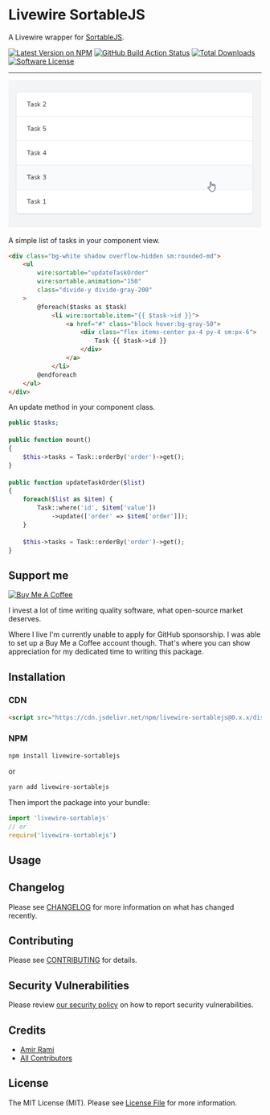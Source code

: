 # Livewire SortableJS

A Livewire wrapper for [SortableJS](https://github.com/SortableJS/Sortable).

[![Latest Version on NPM](https://img.shields.io/npm/v/livewire-sortablejs.svg?style=flat-square)](https://npmjs.com/package/livewire-sortablejs)
[![GitHub Build Action Status](https://img.shields.io/github/workflow/status/amiranagram/livewire-sortablejs/Build%20assets?label=build&style=flat-square)](https://github.com/amiranagram/livewire-sortablejs/actions/workflows/build.yml?query=workflow%3Abuild+branch%3A0.x.x)
[![Total Downloads](https://img.shields.io/npm/dt/livewire-sortablejs.svg?style=flat-square)](https://npmjs.com/package/livewire-sortablejs)
[![Software License](https://img.shields.io/badge/license-MIT-brightgreen.svg?style=flat-square)](LICENSE.md)

---

![](demo/assets/example-1.gif)

A simple list of tasks in your component view.

```html
<div class="bg-white shadow overflow-hidden sm:rounded-md">
    <ul 
        wire:sortable="updateTaskOrder"
        wire:sortable.animation="150"
        class="divide-y divide-gray-200"
    >
        @foreach($tasks as $task)
            <li wire:sortable.item="{{ $task->id }}">
                <a href="#" class="block hover:bg-gray-50">
                    <div class="flex items-center px-4 py-4 sm:px-6">
                        Task {{ $task->id }}
                    </div>
                </a>
            </li>
        @endforeach
    </ul>
</div>
```

An update method in your component class.

```php
public $tasks;

public function mount()
{
    $this->tasks = Task::orderBy('order')->get();
}
    
public function updateTaskOrder($list)
{
    foreach($list as $item) {
        Task::where('id', $item['value'])
            ->update(['order' => $item['order']]);
    }
    
    $this->tasks = Task::orderBy('order')->get();
}
```

## Support me

<a href="https://www.buymeacoffee.com/amirami" target="_blank"><img src="https://cdn.buymeacoffee.com/buttons/default-orange.png" alt="Buy Me A Coffee" height="41" width="174"></a>

I invest a lot of time writing quality software, what open-source market deserves.

Where I live I'm currently unable to apply for GitHub sponsorship. I was able to set up a Buy Me a Coffee account though. That's where you can show appreciation for my dedicated time to writing this package.

## Installation

### CDN

```html
<script src="https://cdn.jsdelivr.net/npm/livewire-sortablejs@0.x.x/dist/livewire-sortable.min.js" defer></script>
```

### NPM

```bash
npm install livewire-sortablejs
```

or

```bash
yarn add livewire-sortablejs
```

Then import the package into your bundle:

```js
import 'livewire-sortablejs'
// or
require('livewire-sortablejs')
```

## Usage

## Changelog

Please see [CHANGELOG](CHANGELOG.md) for more information on what has changed recently.

## Contributing

Please see [CONTRIBUTING](.github/CONTRIBUTING.md) for details.

## Security Vulnerabilities

Please review [our security policy](../../security/policy) on how to report security vulnerabilities.

## Credits

- [Amir Rami](https://github.com/amiranagram)
- [All Contributors](../../contributors)

## License

The MIT License (MIT). Please see [License File](LICENSE.md) for more information.

